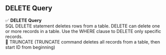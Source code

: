 ## DELETE Query 
✅ <b>DELETE Query</b> <br> SQL DELETE statement deletes rows from a table. DELETE can delete one or more records in a table. Use the WHERE clause to DELETE only specific records. <br>
🔷 TRUNCATE (TRUNCATE command deletes all records from a table, then start ID from beginning)
	
